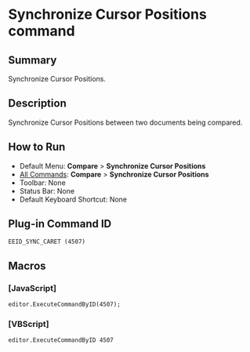 # Synchronize Cursor Positions command

## Summary

Synchronize Cursor Positions.

## Description

Synchronize Cursor Positions between two documents being compared.

## How to Run

- Default Menu: **Compare** \> **Synchronize Cursor Positions**
- [All Commands](../tools/all_commands): **Compare** \> **Synchronize Cursor Positions**
- Toolbar: None
- Status Bar: None
- Default Keyboard Shortcut: None

## Plug-in Command ID

```
EEID_SYNC_CARET (4507)```

## Macros

### \[JavaScript\]

```
editor.ExecuteCommandByID(4507);
```

### \[VBScript\]

```
editor.ExecuteCommandByID 4507
```
